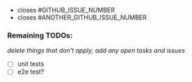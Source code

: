 - closes #GITHUB_ISSUE_NUMBER
- closes #ANOTHER_GITHUB_ISSUE_NUMBER

### Remaining TODOs:
_delete things that don't apply; add any open tasks and issues_

- [ ] unit tests
- [ ] e2e test?
